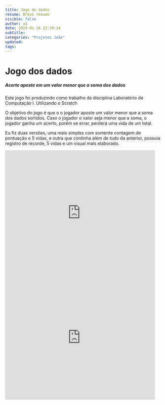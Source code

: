```yaml
---
title: Jogo de dados
resume: Breve resumo
visible: false
author: a1
date: 2019-01-16 22:29:14
subtitle:
categories: "Projetos João"
updated:
tags:
---
```


# Jogo dos dados
##### Acerte aposte em um valor menor que a soma dos dados

Este jogo foi produzindo como trabalho da disciplina Laboratório de Computação I. Utilizando o Scratch

O objetivo do jogo é que o o jogador aposte um valor menor que a soma dos dados sortidos. Caso o jogador o valor seja menor que a soma, o jogador ganha um acerto, porém se errar, perderá uma vida de um total.

Eu fiz duas versões, uma mais simples com somente contagem de pontuação e 5 vidas, e outra que continha além de tudo da anterior, possuia registro de recorde, 5 vidas e um visual mais elaborado.

<iframe src="https://scratch.mit.edu/projects/213575781/embed" allowtransparency="true" width="485" height="402" frameborder="0" scrolling="no" allowfullscreen></iframe>

<iframe src="https://scratch.mit.edu/projects/214365033/embed" allowtransparency="true" width="485" height="402" frameborder="0" scrolling="no" allowfullscreen></iframe>
